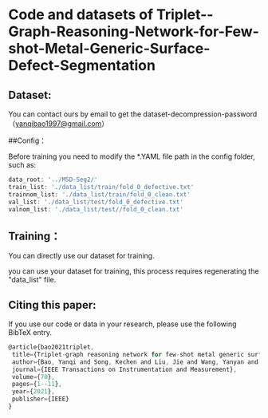 # Code and datasets of Triplet--Graph-Reasoning-Network-for-Few-shot-Metal-Generic-Surface-Defect-Segmentation

## Dataset:

You can contact ours by email to get the dataset-decompression-password（yanqibao1997@gmail.com）

##Config：

  Before training you need to modify the *.YAML file path in the config folder, such as:
  ```js
  data_root: '../MSD-Seg2/'
  train_list: './data_list/train/fold_0_defective.txt'
  trainnom_list: './data_list/train/fold_0_clean.txt'
  val_list: './data_list/test/fold_0_defective.txt'
  valnom_list: './data_list/test//fold_0_clean.txt'
  ```
## Training：

You can directly use our dataset for training.

you can use your dataset for training, this process requires regenerating the "data_list" file.


## Citing this paper:

If you use our code or data in your research, please use the following BibTeX entry.
 ```js
@article{bao2021triplet,
  title={Triplet-graph reasoning network for few-shot metal generic surface defect segmentation},
  author={Bao, Yanqi and Song, Kechen and Liu, Jie and Wang, Yanyan and Yan, Yunhui and Yu, Han and Li, Xingjie},
  journal={IEEE Transactions on Instrumentation and Measurement},
  volume={70},
  pages={1--11},
  year={2021},
  publisher={IEEE}
}
```
